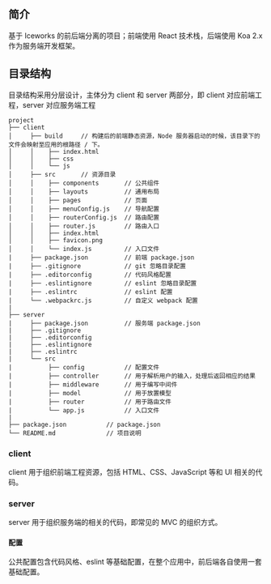 ## 简介

基于 Iceworks 的前后端分离的项目；前端使用 React 技术栈，后端使用 Koa 2.x 作为服务端开发框架。

## 目录结构

目录结构采用分层设计，主体分为 client 和 server 两部分，即 client 对应前端工程，server 对应服务端工程


```
project
├── client
│     ├── build     // 构建后的前端静态资源，Node 服务器启动的时候，该目录下的文件会映射至应用的根路径 / 下。
│     │    ├── index.html
│     │    ├── css
│     │    └── js
│     ├── src       // 资源目录
│     │    ├── components       // 公共组件
│     │    ├── layouts          // 通用布局
│     │    ├── pages            // 页面
│     │    ├── menuConfig.js    // 导航配置
│     │    ├── routerConfig.js  // 路由配置
│     │    ├── router.js        // 路由入口
│     │    ├── index.html
│     │    ├── favicon.png
│     │    └── index.js         // 入口文件
|     ├── package.json          // 前端 package.json
|     ├── .gitignore            // git 忽略目录配置
|     ├── .editorconfig         // 代码风格配置
|     ├── .eslintignore         // eslint 忽略目录配置
|     ├── .eslintrc             // eslint 配置
|     └── .webpackrc.js         // 自定义 webpack 配置
|
├── server
|     ├── package.json          // 服务端 package.json
|     ├── .gitignore            
|     ├── .editorconfig         
|     ├── .eslintignore         
|     ├── .eslintrc             
|     └── src
|          ├── config           // 配置文件
|          ├── controller       // 用于解析用户的输入，处理后返回相应的结果
|          ├── middleware       // 用于编写中间件
|          ├── model            // 用于放置模型
|          ├── router           // 用于路由文件
|          └── app.js           // 入口文件
|
├── package.json           // package.json
└── README.md              // 项目说明
```

### client

client 用于组织前端工程资源，包括 HTML、CSS、JavaScript 等和 UI 相关的代码。

### server

server 用于组织服务端的相关的代码，即常见的 MVC 的组织方式。

#### 配置

公共配置包含代码风格、eslint 等基础配置，在整个应用中，前后端各自使用一套基础配置。
